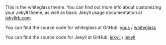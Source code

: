 This is the whiteglass theme. You can find out more info about customizing your Jekyll theme, as well as basic Jekyll usage documentation at [jekyllrb.com](https://jekyllrb.com/)

You can find the source code for whiteglass at GitHub:
[yous](https://github.com/yous) /
[whiteglass](https://github.com/yous/whiteglass)

You can find the source code for Jekyll at GitHub:
[jekyll][jekyll-organization] /
[jekyll](https://github.com/jekyll/jekyll)


[jekyll-organization]: https://github.com/jekyll
